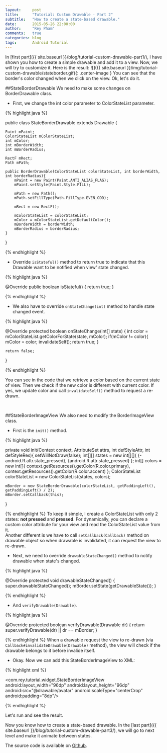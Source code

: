 ```yaml
---
layout:     post
title:      "Tutorial: Custom Drawable - Part 2"
subtitle:   "How to create a state-based drawable."
date:       2015-05-26 22:00:00
author:     "Rey Pham"
comments: 	true
categories: blog 
tags:		Android Tutorial
---
```


In [first part]({{ site.baseurl }}/blog/tutorial-custom-drawable-part1/), I have shown you how to create a simple drawable and add it to a view. Now, we will try to customize it. Here is the result:
![]({{ site.baseurl }}/img/tutorial-custom-drawable/stateborder.gif){: .center-image }
You can see that the border's color changed when we click on the view. Ok, let's do it.
<br />

##StateBorderDrawable
We need to make some changes on BorderDrawable class.

* First, we change the int color parameter to ColorStateList parameter.

{% highlight java %}

public class StateBorderDrawable extends Drawable {

    Paint mPaint;
	ColorStateList mColorStateList;
    int mColor;
    int mBorderWidth;
    int mBorderRadius;

    RectF mRect;
    Path mPath;

    public BorderDrawable(ColorStateList colorStateList, int borderWidth, int borderRadius){
        mPaint = new Paint(Paint.ANTI_ALIAS_FLAG);
        mPaint.setStyle(Paint.Style.FILL);

        mPath = new Path();
        mPath.setFillType(Path.FillType.EVEN_ODD);

        mRect = new RectF();

        mColorStateList = colorStateList;
        mColor = mColorStateList.getDefaultColor();
        mBorderWidth = borderWidth;
        mBorderRadius = borderRadius;
    }
}	

{% endhighlight %}

* Override `isStateful()` method to return true to indicate that this Drawable want to be notified when view' state changed.

{% highlight java %}

@Override
public boolean isStateful() {
    return true;
}

{% endhighlight %}

* We also have to override `onStateChange(int)` method to handle state changed event.

{% highlight java %}

@Override
protected boolean onStateChange(int[] state) {
    int color = mColorStateList.getColorForState(state, mColor);
    if(mColor != color){
        mColor = color;
        invalidateSelf();
        return true;
    }

    return false;
}

{% endhighlight %}

You can see in the code that we retrieve a color based on the current state of view. Then we check if the new color is different with current color. If yes, we update color and call `invalidateSelf()` method to request a re-drawn. 

<br />

##StateBorderImageView
We also need to modify the BorderImageView class.

* First is the `init()` method.

{% highlight java %}

private void init(Context context, AttributeSet attrs, int defStyleAttr, int defStyleRes){
    setWillNotDraw(false);
    int[][] states = new int[][]{
            {-android.R.attr.state_pressed},
            {android.R.attr.state_pressed}
    };
    int[] colors = new int[]{
            context.getResources().getColor(R.color.primary),
            context.getResources().getColor(R.color.accent)
    };
    ColorStateList colorStateList = new ColorStateList(states, colors);

    mBorder = new StateBorderDrawable(colorStateList, getPaddingLeft(), getPaddingLeft() / 2);
    mBorder.setCallback(this);
}

{% endhighlight %}
To keep it simple, I create a ColorStateList with only 2 states: **not pressed** and **pressed**. For dynamically, you can declare a custom color attribute for your view and read the ColorStateList value from it.  
Another different is we have to call `setCallback(Callback)` method on drawable object so when drawable is invalidated, it can request the view to re-drawn.

* Next, we need to override `drawableStateChanged()` method to notify drawable when state's changed.

{% highlight java %}

@Override
protected void drawableStateChanged() {
    super.drawableStateChanged();
    mBorder.setState(getDrawableState());
}
	
{% endhighlight %}

* And `verifyDrawable(Drawable)`.

{% highlight java %}

@Override
protected boolean verifyDrawable(Drawable dr) {
    return super.verifyDrawable(dr) || dr == mBorder;
}
	
{% endhighlight %}
When a drawable request the view to re-drawn (via `Callback#invalidateDrawable(Drawable)` method), the view will check if the drawable belongs to it before invalide itself.

* Okay. Now we can add this StateBorderImageView to XML:

{% highlight xml %}

<com.rey.tutorial.widget.StateBorderImageView
    android:layout_width="96dp"
    android:layout_height="96dp"
    android:src="@drawable/avatar"
    android:scaleType="centerCrop"
    android:padding="8dp"/>
	
{% endhighlight %}

Let's run and see the result.  

Now you know how to create a state-based drawable. In the [last part]({{ site.baseurl }}/blog/tutorial-custom-drawable-part3/), we will go to next level and make it animate between states.

The source code is available on [Github](https://github.com/rey5137/tutorials/tree/add_drawable_to_view).
